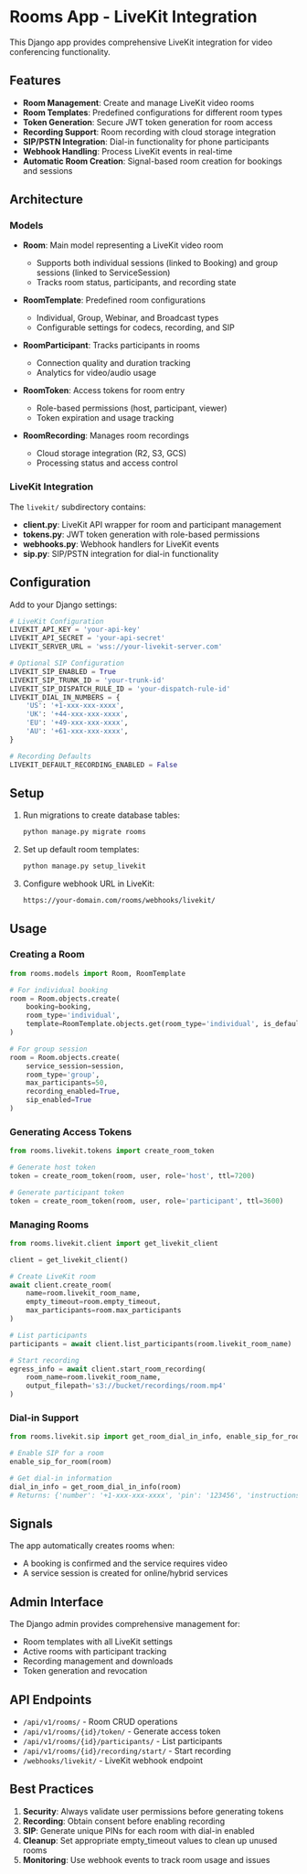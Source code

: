 # Rooms App - LiveKit Integration

This Django app provides comprehensive LiveKit integration for video conferencing functionality.

## Features

- **Room Management**: Create and manage LiveKit video rooms
- **Room Templates**: Predefined configurations for different room types
- **Token Generation**: Secure JWT token generation for room access
- **Recording Support**: Room recording with cloud storage integration
- **SIP/PSTN Integration**: Dial-in functionality for phone participants
- **Webhook Handling**: Process LiveKit events in real-time
- **Automatic Room Creation**: Signal-based room creation for bookings and sessions

## Architecture

### Models

- **Room**: Main model representing a LiveKit video room
  - Supports both individual sessions (linked to Booking) and group sessions (linked to ServiceSession)
  - Tracks room status, participants, and recording state
  
- **RoomTemplate**: Predefined room configurations
  - Individual, Group, Webinar, and Broadcast types
  - Configurable settings for codecs, recording, and SIP
  
- **RoomParticipant**: Tracks participants in rooms
  - Connection quality and duration tracking
  - Analytics for video/audio usage
  
- **RoomToken**: Access tokens for room entry
  - Role-based permissions (host, participant, viewer)
  - Token expiration and usage tracking
  
- **RoomRecording**: Manages room recordings
  - Cloud storage integration (R2, S3, GCS)
  - Processing status and access control

### LiveKit Integration

The `livekit/` subdirectory contains:

- **client.py**: LiveKit API wrapper for room and participant management
- **tokens.py**: JWT token generation with role-based permissions
- **webhooks.py**: Webhook handlers for LiveKit events
- **sip.py**: SIP/PSTN integration for dial-in functionality

## Configuration

Add to your Django settings:

```python
# LiveKit Configuration
LIVEKIT_API_KEY = 'your-api-key'
LIVEKIT_API_SECRET = 'your-api-secret'
LIVEKIT_SERVER_URL = 'wss://your-livekit-server.com'

# Optional SIP Configuration
LIVEKIT_SIP_ENABLED = True
LIVEKIT_SIP_TRUNK_ID = 'your-trunk-id'
LIVEKIT_SIP_DISPATCH_RULE_ID = 'your-dispatch-rule-id'
LIVEKIT_DIAL_IN_NUMBERS = {
    'US': '+1-xxx-xxx-xxxx',
    'UK': '+44-xxx-xxx-xxxx',
    'EU': '+49-xxx-xxx-xxxx',
    'AU': '+61-xxx-xxx-xxxx',
}

# Recording Defaults
LIVEKIT_DEFAULT_RECORDING_ENABLED = False
```

## Setup

1. Run migrations to create database tables:
   ```bash
   python manage.py migrate rooms
   ```

2. Set up default room templates:
   ```bash
   python manage.py setup_livekit
   ```

3. Configure webhook URL in LiveKit:
   ```
   https://your-domain.com/rooms/webhooks/livekit/
   ```

## Usage

### Creating a Room

```python
from rooms.models import Room, RoomTemplate

# For individual booking
room = Room.objects.create(
    booking=booking,
    room_type='individual',
    template=RoomTemplate.objects.get(room_type='individual', is_default=True)
)

# For group session
room = Room.objects.create(
    service_session=session,
    room_type='group',
    max_participants=50,
    recording_enabled=True,
    sip_enabled=True
)
```

### Generating Access Tokens

```python
from rooms.livekit.tokens import create_room_token

# Generate host token
token = create_room_token(room, user, role='host', ttl=7200)

# Generate participant token
token = create_room_token(room, user, role='participant', ttl=3600)
```

### Managing Rooms

```python
from rooms.livekit.client import get_livekit_client

client = get_livekit_client()

# Create LiveKit room
await client.create_room(
    name=room.livekit_room_name,
    empty_timeout=room.empty_timeout,
    max_participants=room.max_participants
)

# List participants
participants = await client.list_participants(room.livekit_room_name)

# Start recording
egress_info = await client.start_room_recording(
    room_name=room.livekit_room_name,
    output_filepath='s3://bucket/recordings/room.mp4'
)
```

### Dial-in Support

```python
from rooms.livekit.sip import get_room_dial_in_info, enable_sip_for_room

# Enable SIP for a room
enable_sip_for_room(room)

# Get dial-in information
dial_in_info = get_room_dial_in_info(room)
# Returns: {'number': '+1-xxx-xxx-xxxx', 'pin': '123456', 'instructions': '...'}
```

## Signals

The app automatically creates rooms when:
- A booking is confirmed and the service requires video
- A service session is created for online/hybrid services

## Admin Interface

The Django admin provides comprehensive management for:
- Room templates with all LiveKit settings
- Active rooms with participant tracking
- Recording management and downloads
- Token generation and revocation

## API Endpoints

- `/api/v1/rooms/` - Room CRUD operations
- `/api/v1/rooms/{id}/token/` - Generate access token
- `/api/v1/rooms/{id}/participants/` - List participants
- `/api/v1/rooms/{id}/recording/start/` - Start recording
- `/webhooks/livekit/` - LiveKit webhook endpoint

## Best Practices

1. **Security**: Always validate user permissions before generating tokens
2. **Recording**: Obtain consent before enabling recording
3. **SIP**: Generate unique PINs for each room with dial-in enabled
4. **Cleanup**: Set appropriate empty_timeout values to clean up unused rooms
5. **Monitoring**: Use webhook events to track room usage and issues